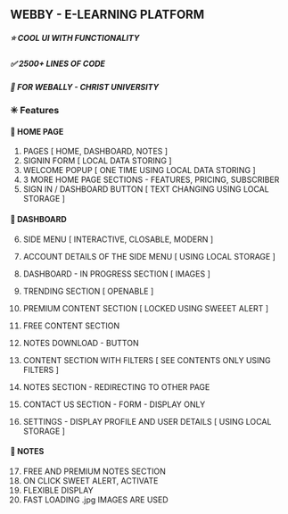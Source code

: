 ## WEBBY - E-LEARNING PLATFORM

##### ⭐️ COOL UI WITH FUNCTIONALITY
##### ✅ 2500+ LINES OF CODE
##### 🏫 FOR WEBALLY - CHRIST UNIVERSITY

### ✳ Features

#### 📌 HOME PAGE
1. PAGES [ HOME, DASHBOARD, NOTES ]
2. SIGNIN FORM [ LOCAL DATA STORING ] 
3. WELCOME POPUP [ ONE TIME USING LOCAL DATA STORING ] 
4. 3 MORE HOME PAGE SECTIONS - FEATURES, PRICING, SUBSCRIBER
5. SIGN IN / DASHBOARD BUTTON [ TEXT CHANGING USING LOCAL STORAGE ] 

#### 📌 DASHBOARD
6. SIDE MENU [ INTERACTIVE, CLOSABLE, MODERN ] 
7. ACCOUNT DETAILS OF THE SIDE MENU [ USING LOCAL STORAGE ] 
8. DASHBOARD - IN PROGRESS SECTION [ IMAGES ] 
9. TRENDING SECTION [ OPENABLE ] 
10. PREMIUM CONTENT SECTION [ LOCKED USING SWEEET ALERT ]
11. FREE CONTENT SECTION 
12. NOTES DOWNLOAD - BUTTON 

13. CONTENT SECTION WITH FILTERS [ SEE CONTENTS ONLY USING FILTERS ]
14. NOTES SECTION - REDIRECTING TO OTHER PAGE
15. CONTACT US SECTION - FORM - DISPLAY ONLY
16. SETTINGS - DISPLAY PROFILE AND USER DETAILS [ USING LOCAL STORAGE ] 

#### 📌 NOTES

17. FREE AND PREMIUM NOTES SECTION
18. ON CLICK SWEET ALERT, ACTIVATE
19. FLEXIBLE DISPLAY
20. FAST LOADING .jpg IMAGES ARE USED



